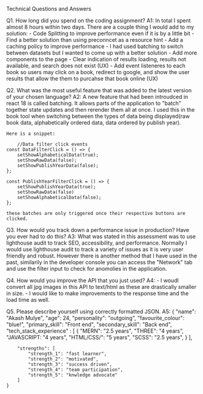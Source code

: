 Technical Questions and Answers

Q1. How long did you spend on the coding assignment?
A1: In total I spent almost 8 hours within two days.
    There are a couple thing I would add to my solution:
    - Code Splitting to improve performance even if it is by a little bit
    - Find a better solution than using preconncet as a resource hint
    - Add a caching policy to improve performance
    - I had used batching to switch between datasets but I wanted to come up with a better solution
    - Add more components to the page
    - Clear indication of results loading, results not available, and search does not exist (UX)
    - Add event listeneres to each book so users may click on a book, redirect to google, and show the user 
      results that allow the them to purcahse that book online (UX)

Q2. What was the most useful feature that was added to the latest version of your chosen language? 
A2: A new feature that had been introudced in react 18 is called batching. It allows parts of the application to "batch" together state updates and then rerender them all at once. I used this in the book tool when switching between the types of data being displayed(raw book data, alphabetically ordered data, data ordered by publish year).

    Here is a snippet:

        //Data filter click events
    const DataFilterClick = () => {
        setShowAlphabeticalData(true);
        setShowRawData(false); 
        setShowPublishYearData(false);
    };

    const PublishYearFilterClick = () => {
        setShowPublishYearData(true); 
        setShowRawData(false)
        setShowAlphabeticalData(false);
    };

    these batches are only triggered once their respective buttons are clicked.

Q3. How would you track down a performance issue in production? Have you ever had to do this?
A3: What was stated in this assessment was to use lighthouse audit to track SEO, accessibility, and performance. Normally I would use lighthouse audit to track a variety of issues as it is very user friendly and robust. However there is another method that I have used in the past, similarily in the developer console you can access the "Network" tab and use the filter input to check for anomolies in the application.

Q4. How would you improve the API that you just used?
A4: 
    - I woudl convert all jpg images in this API to text/html as these are drastically smaller in size.
    - I would like to make improvements to the response time and the load time as well.

Q5. Please describe yourself using correctly formatted JSON.
A5: 
    {
        "name": "Akash Mulye",
        "age": 24,
        "personality": "outgoing",
        "favourite_colour": "blue!",
        "primary_skill": "Front end",
        "secondary_skill": "Back end",
        "tech_stack_experience" : [
            {
                "MERN": "2.5 years",
                "THREE": "4 years",
                "JAVASCRIPT: "4 years",
                "HTML/CSS/": "5 years",
                "SCSS": "2.5 years",
            }
        ],

        "strengths": [
            "strength_1": "fast learner",
            "strength_2": "motivated",
            "strength_3": "success driven",
            "strength_4": "team participation",
            "strength_5": "knwledge advocate"
        ]
    }


